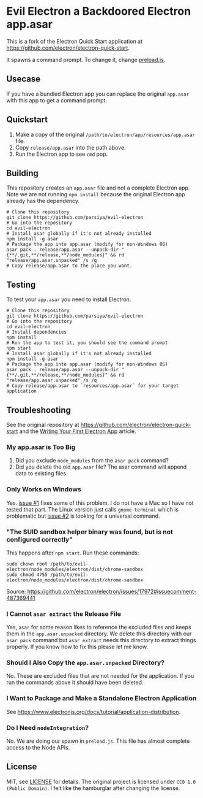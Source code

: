 # Evil Electron a Backdoored Electron app.asar
This is a fork of the Electron Quick Start application at
https://github.com/electron/electron-quick-start.

It spawns a command prompt. To change it, change [preload.js](preload.js).

## Usecase
If you have a bundled Electron app you can replace the original `app.asar` with
this app to get a command prompt.

## Quickstart

1. Make a copy of the original `/path/to/electron/app/resources/app.asar` file.
2. Copy `release/app.asar` into the path above.
3. Run the Electron app to see `cmd` pop.

## Building
This repository creates an `app.asar` file and not a complete Electron app. Note
we are not running `npm install` because the original Electron app already has
the dependency.

```
# Clone this repository
git clone https://github.com/parsiya/evil-electron
# Go into the repository
cd evil-electron
# Install asar globally if it's not already installed
npm install -g asar
# Package the app into app.asar (modify for non-Windows OS)
asar pack . release/app.asar --unpack-dir "{**/.git,**/release,**/node_modules}" && rd "release/app.asar.unpacked" /s /q
# Copy release/app.asar to the place you want.
```

## Testing
To test your `app.asar` you need to install Electron.

```
# Clone this repository
git clone https://github.com/parsiya/evil-electron
# Go into the repository
cd evil-electron
# Install dependencies
npm install
# Run the app to test it, you should see the command prompt
npm start
# Install asar globally if it's not already installed
npm install -g asar
# Package the app into app.asar (modify for non-Windows OS)
asar pack . release/app.asar --unpack-dir "{**/.git,**/release,**/node_modules}" && rd "release/app.asar.unpacked" /s /q
# Copy release/app.asar to `resources/app.asar` for your target application
```

## Troubleshooting
See the original repository at https://github.com/electron/electron-quick-start
and the [Writing Your First Electron App][first-electron] article.

[first-electron]: https://www.electronjs.org/docs/tutorial/first-app

### My app.asar is Too Big

1. Did you exclude `node_modules` from the `asar pack` command?
2. Did you delete the old `app.asar` file? The asar command will append data to existing files.

### Only Works on Windows
Yes. [issue #1](https://github.com/parsiya/evil-electron/issues/1) fixes some of
this problem. I do not have a Mac so I have not tested that part. The Linux
version just calls `gnome-terminal` which is problematic but
[issue #2](https://github.com/parsiya/evil-electron/issues/2) is looking for a
universal command.

### "The SUID sandbox helper binary was found, but is not configured correctly"
This happens after `npm start`. Run these commands:

```
sudo chown root /path/to/evil-electron/node_modules/electron/dist/chrome-sandbox
sudo chmod 4755 /path/to/evil-electron/node_modules/electron/dist/chrome-sandbox
```

Source: https://github.com/electron/electron/issues/17972#issuecomment-487369441

### I Cannot `asar extract` the Release File
Yes, `asar` for some reason likes to reference the excluded files and keeps them
in the `app.asar.unpacked` directory. We delete this directory with our
`asar pack` command but `asar extract` needs this directory to extract things
properly. If you know how to fix this please let me know.

### Should I Also Copy the `app.asar.unpacked` Directory?
No. These are excluded files that are not needed for the application. If you run
the commands above it should have been deleted.

### I Want to Package and Make a Standalone Electron Application
See https://www.electronjs.org/docs/tutorial/application-distribution.

### Do I Need `nodeIntegration`?
No. We are doing our spawn in `preload.js`. This file has almost complete access
to the Node APIs.

## License
MIT, see [LICENSE](LICENSE) for details. The original project is licensed under
`CC0 1.0 (Public Domain)`. I felt like the hamburglar after changing the
license.
